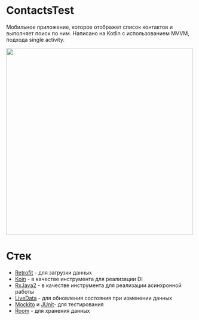 # ContactsTest
Мобильное приложение, которое отображет список контактов и выполняет поиск по ним. Написано на Kotlin с использованием MVVM, подхода single activity.

<img src="test_case_demo.gif"  height="500" />

# Стек
* [Retrofit](https://square.github.io/retrofit/) - для загрузки данных
* [Koin](https://insert-koin.io/) - в качестве инструмента для реализации DI
* [RxJava2](https://github.com/ReactiveX/RxJava) - в качестве инструмента для реализации асинхронной работы
* [LiveData](https://developer.android.com/topic/libraries/architecture/livedata.html) - для обновления состояния при изменении данных
* [Mockito](https://site.mockito.org/) и [JUnit](https://junit.org/)- для тестирования 
* [Room](https://developer.android.com/topic/libraries/architecture/room) - для хранения данных 
